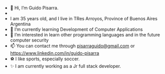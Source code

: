 - 👋 Hi, I’m Guido Pisarra.
- 
- I am 35 years old, and I live in TRes Arroyos, Province of Buenos Aires Argentina
- 🌱 I’m currently learning Development of Computer Applications
- 👀 I’m interested in learn other programming languages and in the future computer security
- 📫 You can contact me through pisarraguido@gmail.com or https://www.linkedin.com/in/guido-pisarra
- ⚽ I like sports, especially soccer.
- ✨ I am currently working as a Jr full stack developer.
<!---
GuidoPisarra/GuidoPisarra is a ✨ special ✨ repository because its `README.md` (this file) appears on your GitHub profile.
You can click the Preview link to take a look at your changes.
--->
